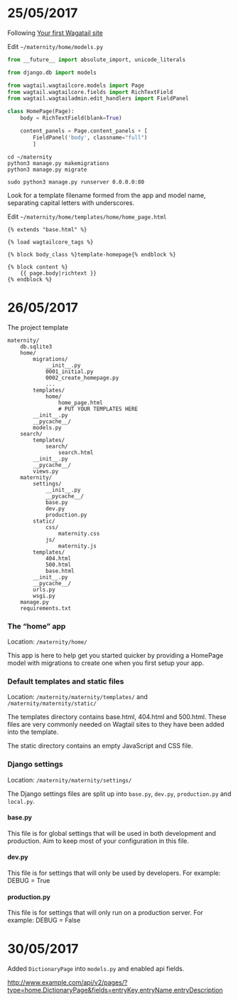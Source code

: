 # 25/05/2017

Following [Your first Wagatail site](http://docs.wagtail.io/en/v1.10.1/getting_started/tutorial.html)

Edit `~/maternity/home/models.py`
```python
from __future__ import absolute_import, unicode_literals

from django.db import models

from wagtail.wagtailcore.models import Page
from wagtail.wagtailcore.fields import RichTextField
from wagtail.wagtailadmin.edit_handlers import FieldPanel

class HomePage(Page):
    body = RichTextField(blank=True)

    content_panels = Page.content_panels + [
        FieldPanel('body', classname="full")
        ]
```

```
cd ~/maternity
python3 manage.py makemigrations
python3 manage.py migrate

sudo python3 manage.py runserver 0.0.0.0:80
```
Look for a template filename formed from the app and model name, separating capital letters with underscores.

Edit `~/maternity/home/templates/home/home_page.html`

```django
{% extends "base.html" %}

{% load wagtailcore_tags %}

{% block body_class %}template-homepage{% endblock %}

{% block content %}
    {{ page.body|richtext }}
{% endblock %}
```
# 26/05/2017
The project template
```
maternity/
    db.sqlite3
    home/
        migrations/
            __init__.py
            0001_initial.py
            0002_create_homepage.py
            ...
        templates/
            home/
                home_page.html
                # PUT YOUR TEMPLATES HERE
        __init__.py
        __pycache__/
        models.py
    search/
        templates/
            search/
                search.html
        __init__.py
        __pycache__/
        views.py
    maternity/
        settings/
            __init__.py
            __pycache__/
            base.py
            dev.py
            production.py
        static/
            css/
                maternity.css
            js/
                maternity.js
        templates/
            404.html
            500.html
            base.html
        __init__.py
        __pycache__/
        urls.py
        wsgi.py
    manage.py
    requirements.txt
```
### The “home” app
Location: `/maternity/home/`

This app is here to help get you started quicker by providing a HomePage model with migrations to create one when you first setup your app.

### Default templates and static files
Location: `/maternity/maternity/templates/` and `/maternity/maternity/static/`

The templates directory contains base.html, 404.html and 500.html. These files are very commonly needed on Wagtail sites to they have been added into the template.

The static directory contains an empty JavaScript and CSS file.

### Django settings
Location: `/maternity/maternity/settings/`

The Django settings files are split up into `base.py`, `dev.py`, `production.py` and `local.py`.

#### base.py
This file is for global settings that will be used in both development and production. Aim to keep most of your configuration in this file.
#### dev.py
This file is for settings that will only be used by developers. For example: DEBUG = True
#### production.py
This file is for settings that will only run on a production server. For example: DEBUG = False
# 30/05/2017
Added `DictionaryPage` into `models.py` and enabled api fields.

http://www.example.com/api/v2/pages/?type=home.DictionaryPage&fields=entryKey,entryName,entryDescription
